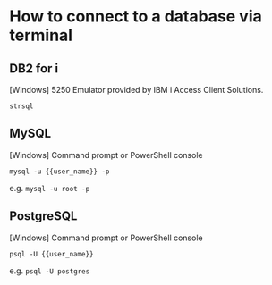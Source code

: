 # How to connect to a database via terminal

## DB2 for i

\[Windows\] 5250 Emulator provided by IBM i Access Client Solutions.

`strsql`



## MySQL

\[Windows\] Command prompt or PowerShell console

`mysql -u {{user_name}} -p`

e.g. `mysql -u root -p`



## PostgreSQL

\[Windows\] Command prompt or PowerShell console

`psql -U {{user_name}}`

e.g. `psql -U postgres`